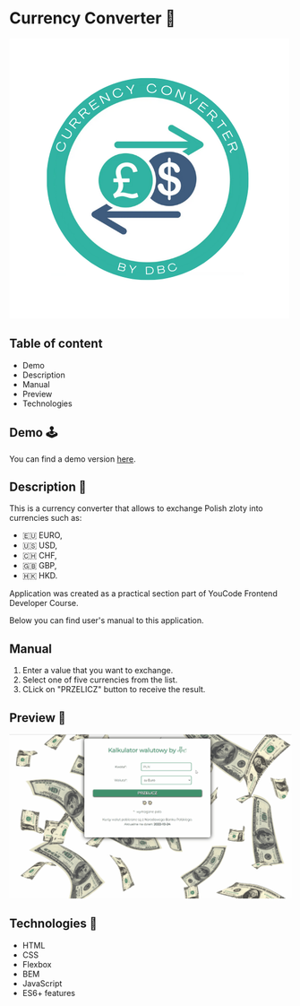# Currency Converter 📇

![Bartek](https://github.com/bartekdbc/currency-converter/blob/main/images/share.png)

## Table of content 

- Demo
- Description
- Manual
- Preview
- Technologies

## Demo 🕹️

You can find a demo version [here](https://bartekdbc.github.io/currency-converter/).

## Description 📖

This is a currency converter that allows to exchange Polish zloty into currencies such as:

- 🇪🇺 EURO,
- 🇺🇸 USD,
- 🇨🇭 CHF,
- 🇬🇧 GBP, 
- 🇭🇰 HKD.

Application was created as a practical section part of  YouCode Frontend Developer Course.

Below you can find user's manual to this application.

## Manual

1. Enter a value that you want to exchange.
2. Select one of five currencies from the list.
3. CLick on "PRZELICZ" button to receive the result.

## Preview 👀

![Preview](https://github.com/bartekdbc/currency-converter/blob/main/images/Manual.gif)

## Technologies 🤖

- HTML
- CSS
- Flexbox
- BEM
- JavaScript
- ES6+ features

